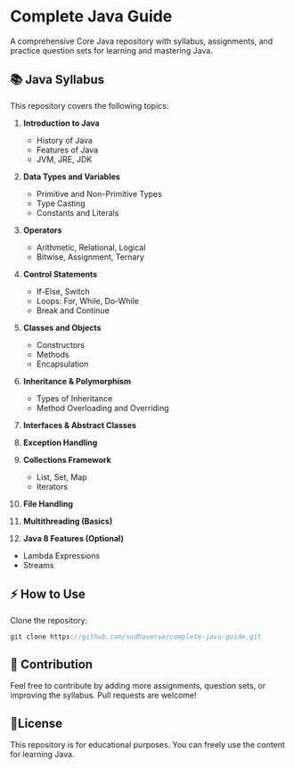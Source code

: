 # Complete Java Guide

A comprehensive Core Java repository with syllabus, assignments, and practice question sets for learning and mastering Java.


## 📚 Java Syllabus

This repository covers the following topics:

1. **Introduction to Java**
   - History of Java
   - Features of Java
   - JVM, JRE, JDK

2. **Data Types and Variables**
   - Primitive and Non-Primitive Types
   - Type Casting
   - Constants and Literals

3. **Operators**
   - Arithmetic, Relational, Logical
   - Bitwise, Assignment, Ternary

4. **Control Statements**
   - If-Else, Switch
   - Loops: For, While, Do-While
   - Break and Continue

5. **Classes and Objects**
   - Constructors
   - Methods
   - Encapsulation

6. **Inheritance & Polymorphism**
   - Types of Inheritance
   - Method Overloading and Overriding

7. **Interfaces & Abstract Classes**

8. **Exception Handling**

9. **Collections Framework**
   - List, Set, Map
   - Iterators

10. **File Handling**

11. **Multithreading (Basics)**

12. **Java 8 Features (Optional)**
   - Lambda Expressions
   - Streams


## ⚡ How to Use

Clone the repository:
```js
git clone https://github.com/sudhaverse/complete-java-guide.git
```

## 📌 Contribution

Feel free to contribute by adding more assignments, question sets, or improving the syllabus. Pull requests are welcome!



## 📄License

This repository is for educational purposes. You can freely use the content for learning Java.
